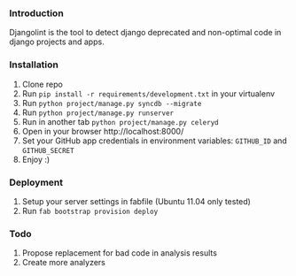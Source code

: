 ### Introduction

Djangolint is the tool to detect django deprecated and non-optimal code in
django projects and apps.

### Installation

1. Clone repo
2. Run `pip install -r requirements/development.txt` in your virtualenv
3. Run `python project/manage.py syncdb --migrate`
4. Run `python project/manage.py runserver`
5. Run in another tab `python project/manage.py celeryd`
6. Open in your browser http://localhost:8000/
7. Set your GitHub app credentials in environment variables: 
   `GITHUB_ID` and `GITHUB_SECRET` 
8. Enjoy :)

### Deployment

1. Setup your server settings in fabfile (Ubuntu 11.04 only tested)
2. Run `fab bootstrap provision deploy`

### Todo

1. Propose replacement for bad code in analysis results
2. Create more analyzers
